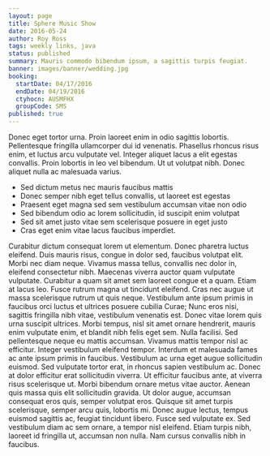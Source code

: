 ```yaml
---
layout: page
title: Sphere Music Show
date: 2016-05-24
author: Roy Ross
tags: weekly links, java
status: published
summary: Mauris commodo bibendum ipsum, a sagittis turpis feugiat.
banner: images/banner/wedding.jpg
booking:
  startDate: 04/17/2016
  endDate: 04/19/2016
  ctyhocn: AUSMFHX
  groupCode: SMS
published: true
---
```

Donec eget tortor urna. Proin laoreet enim in odio sagittis lobortis. Pellentesque fringilla ullamcorper dui id venenatis. Phasellus rhoncus risus enim, et luctus arcu vulputate vel. Integer aliquet lacus a elit egestas convallis. Proin lobortis in leo vel bibendum. Ut ut volutpat nibh. Donec aliquet nulla ac malesuada varius.

* Sed dictum metus nec mauris faucibus mattis
* Donec semper nibh eget tellus convallis, ut laoreet est egestas
* Praesent eget magna sed sem vestibulum accumsan vitae non odio
* Sed bibendum odio ac lorem sollicitudin, id suscipit enim volutpat
* Sed sit amet justo vitae sem scelerisque posuere in eget justo
* Cras eget enim vitae lacus faucibus imperdiet.

Curabitur dictum consequat lorem ut elementum. Donec pharetra luctus eleifend. Duis mauris risus, congue in dolor sed, faucibus volutpat elit. Morbi nec diam neque. Vivamus massa tellus, convallis nec dolor in, eleifend consectetur nibh. Maecenas viverra auctor quam vulputate vulputate. Curabitur a quam sit amet sem laoreet congue et a quam. Etiam at lacus leo. Fusce rutrum magna ut tincidunt eleifend. Cras nec augue ut massa scelerisque rutrum ut quis neque. Vestibulum ante ipsum primis in faucibus orci luctus et ultrices posuere cubilia Curae; Nunc eros nisi, sagittis fringilla nibh vitae, vestibulum venenatis est. Donec vitae lorem quis urna suscipit ultrices. Morbi tempus, nisl sit amet ornare hendrerit, mauris enim vulputate enim, et blandit nibh felis eget sem. Nulla facilisi. Sed pellentesque neque eu mattis accumsan.
Vivamus mattis tempor nisl ac efficitur. Integer vestibulum eleifend tempor. Interdum et malesuada fames ac ante ipsum primis in faucibus. Vestibulum ac urna eget augue sollicitudin euismod. Sed vulputate tortor erat, in rhoncus sapien vestibulum ac. Donec at dolor efficitur erat sollicitudin viverra. Ut efficitur faucibus ante, at viverra risus scelerisque ut. Morbi bibendum ornare metus vitae auctor. Aenean quis massa quis elit sollicitudin gravida. Ut dolor augue, accumsan consequat eros quis, semper volutpat eros. Quisque sit amet turpis scelerisque, semper arcu quis, lobortis mi. Donec augue lectus, tempus euismod sagittis ac, feugiat tincidunt libero. Fusce sed vulputate ex. Sed vestibulum diam ac sem ornare, a tempor nisl eleifend. Etiam turpis nibh, laoreet id fringilla ut, accumsan non nulla. Nam cursus convallis nibh in faucibus.
